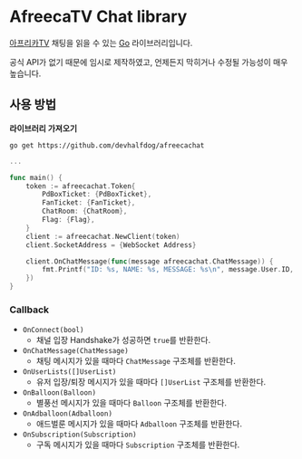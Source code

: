 # AfreecaTV Chat library
[아프리카TV](https://afreecatv.com) 채팅을 읽을 수 있는 [Go](https://go.dev) 라이브러리입니다.

공식 API가 없기 때문에 임시로 제작하였고, 언제든지 막히거나 수정될 가능성이 매우 높습니다.

## 사용 방법
**라이브러리 가져오기**

`go get https://github.com/devhalfdog/afreecachat`

```go
...

func main() {
    token := afreecachat.Token{
        PdBoxTicket: {PdBoxTicket},
        FanTicket: {FanTicket},
        ChatRoom: {ChatRoom},
        Flag: {Flag},
    }
    client := afreecachat.NewClient(token)
    client.SocketAddress = {WebSocket Address}

    client.OnChatMessage(func(message afreecachat.ChatMessage)) {
        fmt.Printf("ID: %s, NAME: %s, MESSAGE: %s\n", message.User.ID, message.User.Name, message.Message)
    })
}
```

### Callback
- `OnConnect(bool)`
  - 채널 입장 Handshake가 성공하면 `true`를 반환한다.
- `OnChatMessage(ChatMessage)`
  - 채팅 메시지가 있을 때마다 `ChatMessage` 구조체를 반환한다.
- `OnUserLists([]UserList)`
  - 유저 입장/퇴장 메시지가 있을 때마다 `[]UserList` 구조체를 반환한다.
- `OnBalloon(Balloon)`
  - 별풍선 메시지가 있을 때마다 `Balloon` 구조체를 반환한다.
- `OnAdballoon(Adballoon)`
  - 애드벌룬 메시지가 있을 때마다 `Adballoon` 구조체를 반환한다.
- `OnSubscription(Subscription)`
  - 구독 메시지가 있을 때마다 `Subscription` 구조체를 반환한다.